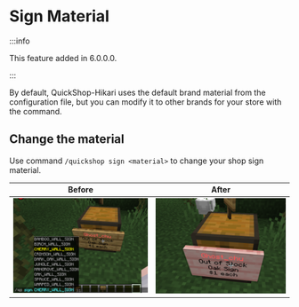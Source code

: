 # Sign Material

:::info

This feature added in 6.0.0.0.

:::

By default, QuickShop-Hikari uses the default brand material from the configuration file, but you can modify it to other brands for your store with the command.

## Change the material

Use command `/quickshop sign <material>` to change your shop sign material.

| Before                                | After                               |
| ------------------------------------- | ----------------------------------- |
| ![before](./img/shop-sign-before.png) | ![after](./img/shop-sign-after.png) |
